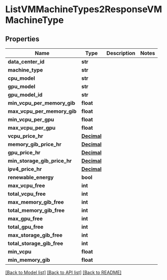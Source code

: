 # ListVMMachineTypes2ResponseVMMachineType

## Properties
Name | Type | Description | Notes
------------ | ------------- | ------------- | -------------
**data_center_id** | **str** |  | 
**machine_type** | **str** |  | 
**cpu_model** | **str** |  | 
**gpu_model** | **str** |  | 
**gpu_model_id** | **str** |  | 
**min_vcpu_per_memory_gib** | **float** |  | 
**max_vcpu_per_memory_gib** | **float** |  | 
**min_vcpu_per_gpu** | **float** |  | 
**max_vcpu_per_gpu** | **float** |  | 
**vcpu_price_hr** | [**Decimal**](Decimal.md) |  | 
**memory_gib_price_hr** | [**Decimal**](Decimal.md) |  | 
**gpu_price_hr** | [**Decimal**](Decimal.md) |  | 
**min_storage_gib_price_hr** | [**Decimal**](Decimal.md) |  | 
**ipv4_price_hr** | [**Decimal**](Decimal.md) |  | 
**renewable_energy** | **bool** |  | 
**max_vcpu_free** | **int** |  | 
**total_vcpu_free** | **int** |  | 
**max_memory_gib_free** | **int** |  | 
**total_memory_gib_free** | **int** |  | 
**max_gpu_free** | **int** |  | 
**total_gpu_free** | **int** |  | 
**max_storage_gib_free** | **int** |  | 
**total_storage_gib_free** | **int** |  | 
**min_vcpu** | **float** |  | 
**min_memory_gib** | **float** |  | 

[[Back to Model list]](../README.md#documentation-for-models) [[Back to API list]](../README.md#documentation-for-api-endpoints) [[Back to README]](../README.md)


